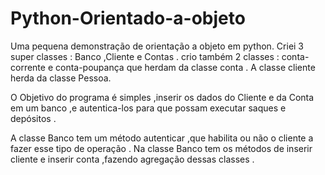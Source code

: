 # Python-Orientado-a-objeto
Uma pequena demonstração de orientação a objeto em python.
Criei 3 super classes : Banco ,Cliente e Contas .
crio também 2 classes : conta-corrente e conta-poupança que herdam da classe conta . 
A classe cliente herda da classe Pessoa. 

O Objetivo do programa é simples ,inserir os dados do Cliente e da Conta em um banco ,e autentica-los para que possam
executar saques e depósitos .

A classe Banco tem um método autenticar ,que habilita ou não o cliente a fazer esse tipo de operação .
Na classe Banco tem os métodos de inserir cliente e inserir conta ,fazendo agregação dessas classes .

